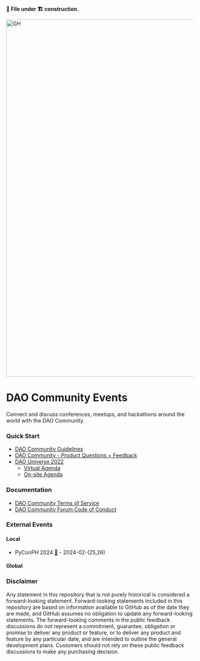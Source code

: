 **📄 File under 🏗 construction.**

<img width="957" alt="GH" src="https://user-images.githubusercontent.com/49915749/196942213-b763661c-63d8-40df-8ef8-47759561dddf.png">


# DAO Community Events

Connect and discuss conferences, meetups, and hackathons around the world with the DAO Community.

### Quick Start

* [DAO Community Guidelines](https://docs.github.com/en/site-policy/github-terms/github-community-guidelines)
* [DAO Community - Product Questions + Feedback](https://github.com/orgs/community/discussions) 
* [DAO Universe 2022](https://githubuniverse.com/)
   * [Virtual Agenda](https://githubuniverse.com/events/detail/virtual-schedule)
   * [On-site Agenda](https://githubuniverse.com/events/detail/on-site-schedule)
   

### Documentation

* [DAO Community Terms of Service](https://docs.github.com/en/site-policy/github-terms/github-terms-of-service)
* [DAO Community Forum Code of Conduct](https://docs.github.com/en/site-policy/github-terms/github-community-forum-code-of-conduct)

### External Events

[\\]: # "Add external events here."

#### Local

- PyConPH 2024 [🔗](https://pycon-2024.python.ph/) - 2024-02-(25,26)

[\\]: # "- DevCon 2024 [🔗‍💥]"

#### Global

[\\]: # "- GitHub Universe 2024 [🔗‍💥]()"
[\\]: # "- SUSE Con 2024 [🔗‍💥]()"
[\\]: # "- Advent of Code 2024 [🔗‍💥]()"

[\\]: # "Check [The Linux Foundation Events Calendar | Upcoming Events](https://events.linuxfoundation.org/about/calendar/)"

### Disclaimer

Any statement in this repository that is not purely historical is considered a forward-looking statement. Forward-looking statements included in this repository are based on information available to GitHub as of the date they are made, and GitHub assumes no obligation to update any forward-looking statements. The forward-looking comments in the public feedback discussions do not represent a commitment, guarantee, obligation or promise to deliver any product or feature, or to deliver any product and feature by any particular date, and are intended to outline the general development plans. Customers should not rely on these public feedback discussions to make any purchasing decision.

[\\]: # "EOF"
